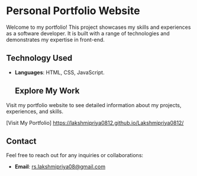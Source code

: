 # Personal Portfolio Website

Welcome to my portfolio! This project showcases my skills and experiences as a software developer. It is built with a range of technologies and demonstrates my expertise in front-end.

## Technology Used
- **Languages**: HTML, CSS, JavaScript.

  ## Explore My Work
Visit my portfolio website to see detailed information about my projects, experiences, and skills.

[Visit My Portfolio]  https://lakshmipriya0812.github.io/Lakshmipriya0812/

## Contact
Feel free to reach out for any inquiries or collaborations:
- **Email**: rs.lakshmipriya08@gmail.com
